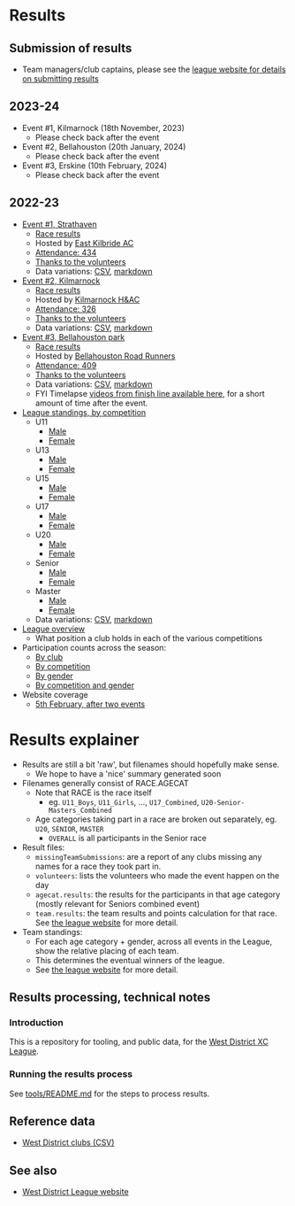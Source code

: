 # Results 

## Submission of results

* Team managers/club captains, please see the [league website for details on submitting results](https://westleague.org.uk/results/submission/)


## 2023-24

* Event #1, Kilmarnock (18th November, 2023)
  * Please check back after the event
* Event #2, Bellahouston (20th January, 2024)
  * Please check back after the event
* Event #3, Erskine (10th February, 2024)
  * Please check back after the event

## 2022-23

* [Event #1, Strathaven](https://results.westleague.org.uk/results/confirmed/2022-23/1/html/)
  * [Race results](https://results.westleague.org.uk/results/confirmed/2022-23/1/html/)
  * Hosted by [East Kilbride AC](http://www.ekac.org.uk/)
  * [Attendance: 434](./results/confirmed/2022-23/1/meta.json)
  * [Thanks to the volunteers](./results/confirmed/2022-23/1/html/volunteers.html)
  * Data variations: [CSV](https://github.com/rleyton/westleague/tree/main/results/confirmed/2022-23/1), [markdown](https://github.com/rleyton/westleague/tree/main/results/confirmed/2022-23/1/markdown/)
* [Event #2, Kilmarnock](https://results.westleague.org.uk/results/confirmed/2022-23/2/html/)
  * [Race results](https://results.westleague.org.uk/results/confirmed/2022-23/2/html/)
  * Hosted by [Kilmarnock H&AC](http://www.kilmarnockharriers.com/)
  * [Attendance: 326](./results/confirmed/2022-23/2/meta.json)
  * [Thanks to the volunteers](./results/confirmed/2022-23/2/html/volunteers.html)
  * Data variations: [CSV](https://github.com/rleyton/westleague/tree/main/results/confirmed/2022-23/2), [markdown](https://github.com/rleyton/westleague/tree/main/results/confirmed/2022-23/2/markdown)
* [Event #3, Bellahouston park](https://results.westleague.org.uk/results/confirmed/2022-23/3/html/)
  * [Race results](https://results.westleague.org.uk/results/confirmed/2022-23/3/html/)
  * Hosted by [Bellahouston Road Runners](https://www.bellahoustonroadrunners.co.uk/)
  * [Attendance: 409](./results/confirmed/2022-23/3/meta.json)
  * [Thanks to the volunteers](./results/confirmed/2022-23/3/html/volunteers.html)
  * Data variations: [CSV](https://github.com/rleyton/westleague/tree/main/results/confirmed/2022-23/3), [markdown](https://github.com/rleyton/westleague/tree/main/results/confirmed/2022-23/3/markdown)
  * FYI Timelapse [videos from finish line available here](https://westleague.org.uk/results/submission/#timelapse), for a short amount of time after the event.
* [League standings, by competition](https://results.westleague.org.uk/results/confirmed/2022-23/teamStandings/html)
  * U11
    * [Male](https://results.westleague.org.uk/results/confirmed/2022-23/teamStandings/html/U11_M.team.standings.html)
    * [Female](https://results.westleague.org.uk/results/confirmed/2022-23/teamStandings/html/U11_F.team.standings.html)
  * U13
    * [Male](https://results.westleague.org.uk/results/confirmed/2022-23/teamStandings/html/U13_M.team.standings.html)
    * [Female](https://results.westleague.org.uk/results/confirmed/2022-23/teamStandings/html/U13_F.team.standings.html)
  * U15
    * [Male](https://results.westleague.org.uk/results/confirmed/2022-23/teamStandings/html/U15_M.team.standings.html)
    * [Female](https://results.westleague.org.uk/results/confirmed/2022-23/teamStandings/html/U15_F.team.standings.html)
  * U17
    * [Male](https://results.westleague.org.uk/results/confirmed/2022-23/teamStandings/html/U17_M.team.standings.html)
    * [Female](https://results.westleague.org.uk/results/confirmed/2022-23/teamStandings/html/U17_F.team.standings.html)
  * U20
    * [Male](https://results.westleague.org.uk/results/confirmed/2022-23/teamStandings/html/U20_M.team.standings.html)
    * [Female](https://results.westleague.org.uk/results/confirmed/2022-23/teamStandings/html/U20_F.team.standings.html)
  * Senior
    * [Male](https://results.westleague.org.uk/results/confirmed/2022-23/teamStandings/html/SENIOR_M.team.standings.html)
    * [Female](https://results.westleague.org.uk/results/confirmed/2022-23/teamStandings/html/SENIOR_F.team.standings.html)
  * Master
    * [Male](https://results.westleague.org.uk/results/confirmed/2022-23/teamStandings/html/MASTER_M.team.standings.html)
    * [Female](https://results.westleague.org.uk/results/confirmed/2022-23/teamStandings/html/MASTER_F.team.standings.html)
  * Data variations: [CSV](https://github.com/rleyton/westleague/tree/main/results/confirmed/2022-23/teamStandings/), [markdown](https://github.com/rleyton/westleague/tree/main/results/confirmed/2022-23/teamStandings/markdown/)    
* [League overview](https://results.westleague.org.uk/results/confirmed/2022-23/teamStandings/html/club_position_summary.html)
  * What position a club holds in each of the various competitions
* Participation counts across the season:
  * [By club](https://results.westleague.org.uk/results/confirmed/2022-23/teamStandings/html/by_club.html)
  * [By competition](https://results.westleague.org.uk/results/confirmed/2022-23/teamStandings/html/by_competition.html)
  * [By gender](https://results.westleague.org.uk/results/confirmed/2022-23/teamStandings/html/by_gender.html)
  * [By competition and gender](https://results.westleague.org.uk/results/confirmed/2022-23/teamStandings/html/by_competition_gender.html)
* Website coverage
  * [5th February, after two events](https://westleague.org.uk/2023/02/05/results-standings-with-one-week-to-go-to-bellahouston/)

# Results explainer
  * Results are still a bit 'raw', but filenames should hopefully make sense. 
    * We hope to have a 'nice' summary generated soon
  * Filenames generally consist of RACE.AGECAT
    * Note that RACE is the race itself
      * eg. `U11_Boys`, `U11_Girls`, ..., `U17_Combined`, `U20-Senior-Masters_Combined`
    * Age categories taking part in a race are broken out separately, eg. `U20`, `SENIOR`, `MASTER`
      * `OVERALL` is all participants in the Senior race
  * Result files:
    * `missingTeamSubmissions`: are a report of any clubs missing any names for a race they took part in.
    * `volunteers`: lists the volunteers who made the event happen on the day
    * `agecat.results`: the results for the participants in that age category (mostly relevant for Seniors combined event)
    * `team.results`: the team results and points calculation for that race. See [the league website](https://westleague.org.uk/what-do-i-need-to-know/results-and-points-system/) for more detail.
  * Team standings:
    * For each age category + gender, across all events in the League, show the relative placing of each team.
    * This determines the eventual winners of the league.
    * See [the league website](https://westleague.org.uk/what-do-i-need-to-know/results-and-points-system/) for more detail.


## Results processing, technical notes 

### Introduction

This is a repository for tooling, and public data, for the [West District XC League](https://westleague.org.uk/).

### Running the results process

See [tools/README.md](./tools/README.md) for the steps to process results.

## Reference data

* [West District clubs (CSV)](./data/reference/clubs.csv)

## See also

* [West District League website](https://westleague.org.uk/)

